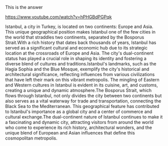 This is the answer

https://www.youtube.com/watch?v=hPHGBdPGPqk

Istanbul, a city in Turkey, is located on two continents: Europe and Asia. This unique geographical position makes Istanbul one of the few cities in the world that straddles two continents, separated by the Bosporus Strait.With a rich history that dates back thousands of years, Istanbul has served as a significant cultural and economic hub due to its strategic location at the crossroads of Europe and Asia. The city's dual-continent status has played a crucial role in shaping its identity and fostering a diverse blend of cultures and traditions.Istanbul's landmarks, such as the Hagia Sophia and the Blue Mosque, exemplify the city's historical and architectural significance, reflecting influences from various civilizations that have left their mark on this vibrant metropolis. The mingling of Eastern and Western cultures in Istanbul is evident in its cuisine, art, and customs, creating a unique and dynamic atmosphere.The Bosporus Strait, which flows through Istanbul, not only divides the city between two continents but also serves as a vital waterway for trade and transportation, connecting the Black Sea to the Mediterranean. This geographical feature has contributed to Istanbul's importance as a global city and a center of commerce and cultural exchange.The dual-continent nature of Istanbul continues to make it a fascinating and dynamic city, attracting visitors from around the world who come to experience its rich history, architectural wonders, and the unique blend of European and Asian influences that define this cosmopolitan metropolis.
